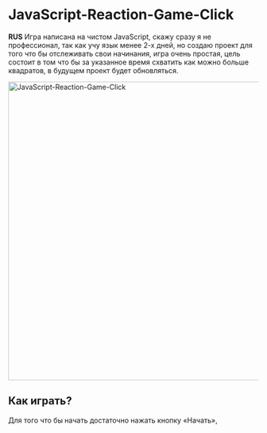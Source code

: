 # JavaScript-Reaction-Game-Click
<b>RUS</b> Игра написана на чистом JavaScript, скажу сразу я не профессионал, так как учу язык менее 2-х дней, но создаю проект для того что бы отслеживать свои начинания, игра очень простая, цель состоит в том что бы за указанное время схватить как можно больше квадратов, в будущем проект будет обновляться.
 
 <img src="https://sun9-62.userapi.com/qKx1-1Jntn3uC11teHoRhlBVBMtuw6BgW_rcMw/JNn_zgtuaco.jpg" title="JavaScript-Reaction-Game-Click" width="600" heigth="600">
 
<h2>Как играть?</h2>
Для того что бы начать достаточно нажать кнопку «Начать», 

